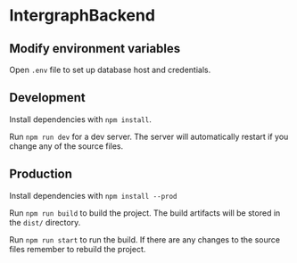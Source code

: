 # IntergraphBackend

## Modify environment variables

Open `.env` file to set up database host and credentials.

## Development

Install dependencies with `npm install`.

Run `npm run dev` for a dev server. The server will automatically restart if you change any of the source files.

## Production

Install dependencies with `npm install --prod`

Run `npm run build` to build the project. The build artifacts will be stored in the `dist/` directory.

Run `npm run start` to run the build. If there are any changes to the source files remember to rebuild the project.
